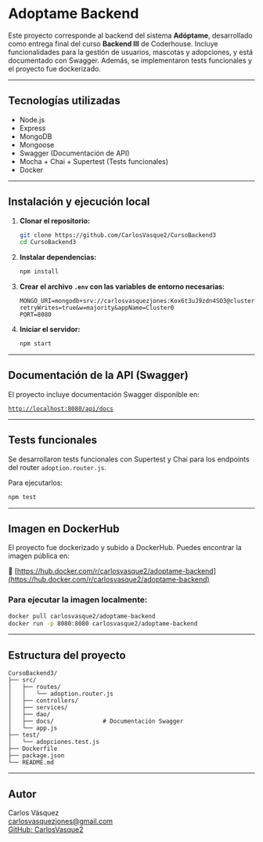# Adoptame Backend

Este proyecto corresponde al backend del sistema **Adóptame**, desarrollado como entrega final del curso **Backend III** de Coderhouse. Incluye funcionalidades para la gestión de usuarios, mascotas y adopciones, y está documentado con Swagger. Además, se implementaron tests funcionales y el proyecto fue dockerizado.

---

## Tecnologías utilizadas

- Node.js
- Express
- MongoDB
- Mongoose
- Swagger (Documentación de API)
- Mocha + Chai + Supertest (Tests funcionales)
- Docker

---

## Instalación y ejecución local

1. **Clonar el repositorio:**
   ```bash
   git clone https://github.com/CarlosVasque2/CursoBackend3
   cd CursoBackend3
   ```

2. **Instalar dependencias:**
   ```bash
   npm install
   ```

3. **Crear el archivo `.env` con las variables de entorno necesarias:**
   ```
   MONGO_URI=mongodb+srv://carlosvasquezjones:Kox6t3uJ9zdn4SO3@cluster0.9fghh.mongodb.net/Beckend3?retryWrites=true&w=majority&appName=Cluster0
   PORT=8080
   ```

4. **Iniciar el servidor:**
   ```bash
   npm start
   ```

---

## Documentación de la API (Swagger)

El proyecto incluye documentación Swagger disponible en:

[`http://localhost:8080/api/docs`](http://localhost:8080/api/docs)

---

## Tests funcionales

Se desarrollaron tests funcionales con Supertest y Chai para los endpoints del router `adoption.router.js`.

Para ejecutarlos:

```bash
npm test
```

---

## Imagen en DockerHub

El proyecto fue dockerizado y subido a DockerHub. Puedes encontrar la imagen pública en:

🔗 [https://hub.docker.com/r/carlosvasque2/adoptame-backend](https://hub.docker.com/r/carlosvasque2/adoptame-backend)

### Para ejecutar la imagen localmente:

```bash
docker pull carlosvasque2/adoptame-backend
docker run -p 8080:8080 carlosvasque2/adoptame-backend
```

---

## Estructura del proyecto

```
CursoBackend3/
├── src/
│   ├── routes/
│   │   └── adoption.router.js
│   ├── controllers/
│   ├── services/
│   ├── dao/
│   ├── docs/              # Documentación Swagger
│   └── app.js
├── test/
│   └── adopciones.test.js
├── Dockerfile
├── package.json
└── README.md
```

---

## Autor

Carlos Vásquez  
[carlosvasquezjones@gmail.com](mailto:carlosvasquezjones@gmail.com)  
[GitHub: CarlosVasque2](https://github.com/CarlosVasque2)